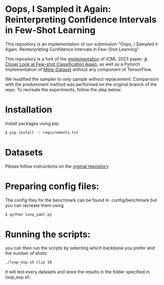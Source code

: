 # Oops, I Sampled it Again:  Reinterpreting Confidence Intervals in Few-Shot Learning

This repository is an implementation of our submission "Oops, I Sampled it Again:  Reinterpreting Confidence Intervals in Few-Shot Learning"


This repository is a fork of the [implementation](https://github.com/Frankluox/CloserLookAgainFewShot.git) of ICML 2023 paper: [A Closer Look at Few-shot Classification Again](https://arxiv.org/abs/2301.12246), as well as a Pytorch implementation of [Meta-Dataset](https://github.com/google-research/meta-dataset) without any component of TensorFlow.

We modified the sampler to only sample without replacement. Comparision with the predominent method was performed on the original branch of the repo.
To recreate the experiments, follow the step below.



# Installation
Install packages using pip:
```bash
$ pip install -r requirements.txt
```

# Datasets
Please follow instructions on the [orginal repository](https://github.com/Frankluox/CloserLookAgainFewShot.git)


# Preparing config files:
The config files for the benchmark can be found in .config/benchmark but you can recreate them using 

```bash
$ python loop_yaml.py
```

# Running the scripts:
you can then run the scripts by selecting which backbone you prefer and the number of shots:
```bash
./loop_exp.sh clip 10
```
It will test every datasets and store the results in the folder specified in loop_exp.sh.


